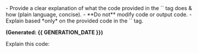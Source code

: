 <instructions>
- Provide a clear explanation of what the code provided in the `<task>` tag does & how (plain language, concise).
- **Do not** modify code or output code.
- Explain based *only* on the provided code in the `<task>` tag.
</instructions>

**(Generated: {{ GENERATION_DATE }})**

<task>
Explain this code:
</task>
